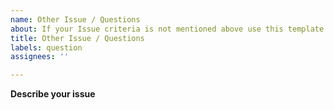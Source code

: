```yaml
---
name: Other Issue / Questions
about: If your Issue criteria is not mentioned above use this template
title: Other Issue / Questions
labels: question
assignees: ''

---
```


**Describe your issue**
